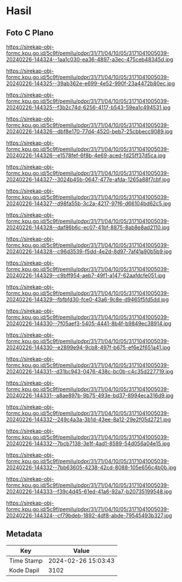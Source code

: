 # Hasil

## Foto C Plano

https://sirekap-obj-formc.kpu.go.id/5c9f/pemilu/pdpr/31/71/04/10/05/3171041005039-20240226-144324--1aa1c030-ea36-4897-a3ec-475ceb48345d.jpg

https://sirekap-obj-formc.kpu.go.id/5c9f/pemilu/pdpr/31/71/04/10/05/3171041005039-20240226-144325--39ab362e-e699-4e52-990f-23a4472b80ec.jpg

https://sirekap-obj-formc.kpu.go.id/5c9f/pemilu/pdpr/31/71/04/10/05/3171041005039-20240226-144325--f3b2c74d-6256-4117-b543-59ea1c494531.jpg

https://sirekap-obj-formc.kpu.go.id/5c9f/pemilu/pdpr/31/71/04/10/05/3171041005039-20240226-144326--dbf8e170-77d4-4520-beb7-25cbbecc9089.jpg

https://sirekap-obj-formc.kpu.go.id/5c9f/pemilu/pdpr/31/71/04/10/05/3171041005039-20240226-144326--e1578fef-6f8b-4e69-aced-fd25ff37d5ca.jpg

https://sirekap-obj-formc.kpu.go.id/5c9f/pemilu/pdpr/31/71/04/10/05/3171041005039-20240226-144327--3024b45b-0647-477e-afda-1265a88f7cbf.jpg

https://sirekap-obj-formc.kpu.go.id/5c9f/pemilu/pdpr/31/71/04/10/05/3171041005039-20240226-144327--d98fa55b-3c2a-4217-97f6-d66104bd62c5.jpg

https://sirekap-obj-formc.kpu.go.id/5c9f/pemilu/pdpr/31/71/04/10/05/3171041005039-20240226-144328--daf86b6c-ec07-41bf-8875-8ab8e8ad2110.jpg

https://sirekap-obj-formc.kpu.go.id/5c9f/pemilu/pdpr/31/71/04/10/05/3171041005039-20240226-144328--c96d3539-f5dd-4e2d-8d97-7af41a90b5b9.jpg

https://sirekap-obj-formc.kpu.go.id/5c9f/pemilu/pdpr/31/71/04/10/05/3171041005039-20240226-144329--c9bff954-aeb7-49f1-a147-62aafdcfe051.jpg

https://sirekap-obj-formc.kpu.go.id/5c9f/pemilu/pdpr/31/71/04/10/05/3171041005039-20240226-144329--fbfbfd30-fce0-43a6-9c8e-d9465f5fd5dd.jpg

https://sirekap-obj-formc.kpu.go.id/5c9f/pemilu/pdpr/31/71/04/10/05/3171041005039-20240226-144330--7f05aef3-5405-4441-8b4f-b9849ec38914.jpg

https://sirekap-obj-formc.kpu.go.id/5c9f/pemilu/pdpr/31/71/04/10/05/3171041005039-20240226-144330--e2899e94-9cb8-497f-b675-ef6e2f651a41.jpg

https://sirekap-obj-formc.kpu.go.id/5c9f/pemilu/pdpr/31/71/04/10/05/3171041005039-20240226-144331--d31bc943-0476-438c-bc0b-c4c35d227719.jpg

https://sirekap-obj-formc.kpu.go.id/5c9f/pemilu/pdpr/31/71/04/10/05/3171041005039-20240226-144331--a8ae897b-9b75-493e-bd37-8994eca316d9.jpg

https://sirekap-obj-formc.kpu.go.id/5c9f/pemilu/pdpr/31/71/04/10/05/3171041005039-20240226-144332--249c4a3a-3b1d-43ee-8a12-29e2f05d2721.jpg

https://sirekap-obj-formc.kpu.go.id/5c9f/pemilu/pdpr/31/71/04/10/05/3171041005039-20240226-144332--7bcb7138-3e1f-4ad1-8589-54d056a04e15.jpg

https://sirekap-obj-formc.kpu.go.id/5c9f/pemilu/pdpr/31/71/04/10/05/3171041005039-20240226-144332--7bb63605-4238-42cd-8088-105e656c4b0b.jpg

https://sirekap-obj-formc.kpu.go.id/5c9f/pemilu/pdpr/31/71/04/10/05/3171041005039-20240226-144333--f39c4d45-61ed-41a6-92a7-b20735199548.jpg

https://sirekap-obj-formc.kpu.go.id/5c9f/pemilu/pdpr/31/71/04/10/05/3171041005039-20240226-144324--cf79bdeb-1892-4df8-abde-79545493b327.jpg


## Metadata

| Key        | Value               |
| ---------- | ------------------- |
| Time Stamp | 2024-02-26 15:03:43 |
| Kode Dapil | 3102                |



